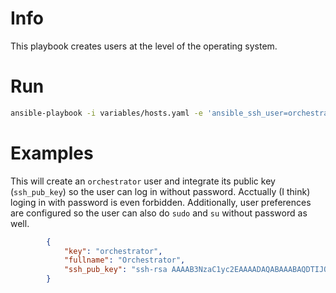 # Info

This playbook creates users at the level of the operating system.

# Run

```sh
ansible-playbook -i variables/hosts.yaml -e 'ansible_ssh_user=orchestrator' --private-key ~/.ssh/orchestration-iaas-no.pem --extra-vars '{"active_hosts_groups": ["litterra"]}' playbooks/users.yml
```

# Examples

This will create an `orchestrator` user and integrate its public key (`ssh_pub_key`) so the user can log in without password. Acctually (I think) loging in with password is even forbidden. Additionally, user preferences are configured so the user can also do `sudo` and `su` without password as well.

```json
        {
            "key": "orchestrator",
            "fullname": "Orchestrator",
            "ssh_pub_key": "ssh-rsa AAAAB3NzaC1yc2EAAAADAQABAAABAQDTIJQoJvPt69Mu7TAVSwUqTZqkafu4+3cVcZnJiyeclZiuK3LZNmPHsqM8DhpERSYkMvi3UAQ8FqnCj4+OnBNhyQnc6BXlogmiFHTJ6Az+GraXaSPABxnUYummnMsAWCnHavp7+mQ76dXcj3N/tpJMuAHykTVFp1RvMjoIJQKHj4+u34PJx0mVDYnCmXEJi4Z+GNYyv7CISua1HLTJWgoMMgboHWnj4RMREVNxoyiQNnvdANxl3yQLvKkcdMtlbduuETVxH/otDqHTqgXqrlswIj3dm4Xmdf+/iWTDL1StbFt3HC3GztIRAEtDOdb1HSls8M2B3iWh62Tio16+MzM9 Generated-by-Nova"
        }
```
